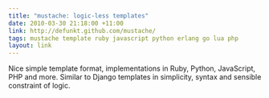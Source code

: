 ```yaml
---
title: "mustache: logic-less templates"
date: 2010-03-30 21:18:00 +11:00
link: http://defunkt.github.com/mustache/
tags: mustache template ruby javascript python erlang go lua php
layout: link
---
```

Nice simple template format, implementations in Ruby, Python, JavaScript, PHP and more.
Similar to Django templates in simplicity, syntax and sensible constraint of logic.
